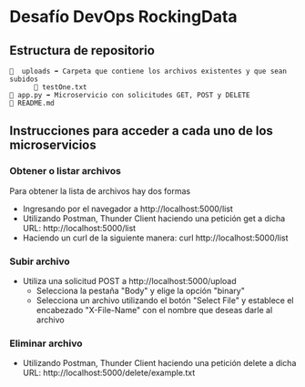 # Desafío DevOps RockingData

## Estructura de repositorio
```
📂  uploads ➡ Carpeta que contiene los archivos existentes y que sean subidos
      📄 testOne.txt
📄 app.py ➡ Microservicio con solicitudes GET, POST y DELETE
📄 README.md
```
## Instrucciones para acceder a cada uno de los microservicios

### Obtener o listar archivos
Para obtener la lista de archivos hay dos formas
- Ingresando por el navegador a http://localhost:5000/list
- Utilizando Postman, Thunder Client haciendo una petición get a dicha URL: http://localhost:5000/list
- Haciendo un curl de la siguiente manera: curl http://localhost:5000/list

### Subir archivo
- Utiliza una solicitud POST a http://localhost:5000/upload
    - Selecciona la pestaña "Body" y elige la opción "binary"
    - Selecciona un archivo utilizando el botón "Select File" y establece el encabezado "X-File-Name" con el nombre que deseas darle al archivo

### Eliminar archivo
- Utilizando Postman, Thunder Client haciendo una petición delete a dicha URL: http://localhost:5000/delete/example.txt
